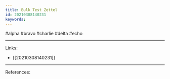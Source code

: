 ```yaml
---
title: Bulk Test Zettel
id: 20210308140231
keywords:
---
```

#alpha #bravo #charlie #delta #echo

---
Links:

- [[20210308140231]]

---
References:

